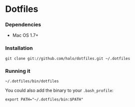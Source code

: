 # Dotfiles

### Dependencies

* Mac OS 1.7+

### Installation

    git clone git://github.com/halo/dotfiles.git ~/.dotfiles

### Running it

    ~/.dotfiles/bin/dotfiles

You could also add the binary to your `.bash_profile`:

    export PATH="~/.dotfiles/bin:$PATH"
